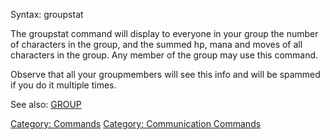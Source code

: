 Syntax: groupstat

The groupstat command will display to everyone in your group the number
of characters in the group, and the summed hp, mana and moves of all
characters in the group. Any member of the group may use this command.

Observe that all your groupmembers will see this info and will be
spammed if you do it multiple times.

See also: [GROUP](Group.md "wikilink")

[Category: Commands](Category:_Commands "wikilink") [Category:
Communication Commands](Category:_Communication_Commands "wikilink")
